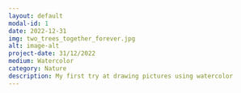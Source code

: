 ```yaml
---
layout: default
modal-id: 1
date: 2022-12-31
img: two_trees_together_forever.jpg
alt: image-alt
project-date: 31/12/2022
medium: Watercolor
category: Nature
description: My first try at drawing pictures using watercolor 
---
```

